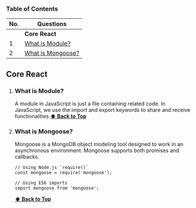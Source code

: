 ### Table of Contents
| No. | Questions |
| --- | --------- |
|   | **Core React** |
|1  | [What is Module?](#what-is-module) |
|2  | [What is Mongoose?](#what-is-mongoose) |

## Core React
    

1. ### What is Module?
    A module in JavaScript is just a file containing related code. In JavaScript, we use the import and export keywords to share and receive functionalities
   **[⬆ Back to Top](#table-of-contents)**

2. ### What is Mongoose?
    Mongoose is a MongoDB object modeling tool designed to work in an asynchronous environment. Mongoose supports both promises and callbacks.  
    ```
    // Using Node.js `require()`
    const mongoose = require('mongoose');

    // Using ES6 imports
    import mongoose from 'mongoose';

    ```
   **[⬆ Back to Top](#table-of-contents)**